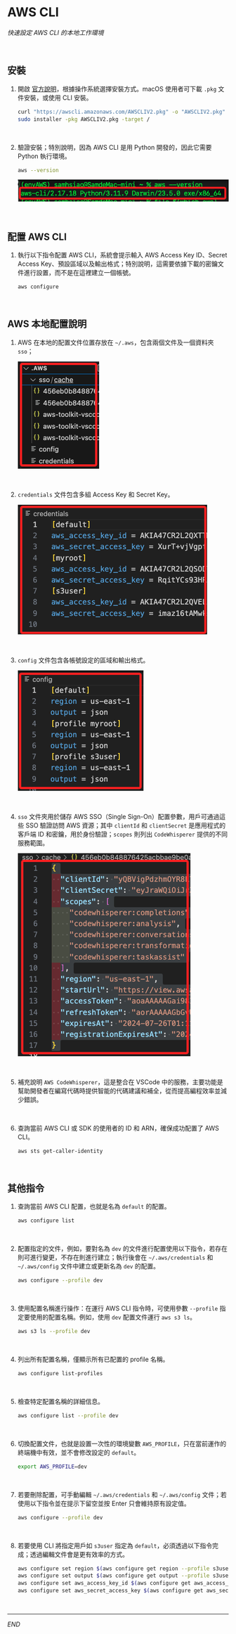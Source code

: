 # AWS CLI

_快速設定 AWS CLI 的本地工作環境_

<br>

## 安裝

1. 開啟 [官方說明](https://docs.aws.amazon.com/cli/latest/userguide/getting-started-install.html#cliv2-linux-install)，根據操作系統選擇安裝方式。macOS 使用者可下載 `.pkg` 文件安裝，或使用 CLI 安裝。

    ```bash
    curl "https://awscli.amazonaws.com/AWSCLIV2.pkg" -o "AWSCLIV2.pkg"
    sudo installer -pkg AWSCLIV2.pkg -target /
    ```

<br>

2. 驗證安裝；特別說明，因為 AWS CLI 是用 Python 開發的，因此它需要 Python 執行環境。

    ```bash
    aws --version
    ```

    ![](images/img_41.png)

<br>

## 配置 AWS CLI

1. 執行以下指令配置 AWS CLI，系統會提示輸入 AWS Access Key ID、Secret Access Key、預設區域以及輸出格式；特別說明，這需要依據下載的密鑰文件進行設置，而不是在這裡建立一個帳號。

    ```bash
    aws configure
    ```

<br>

## AWS 本地配置說明

1. AWS 在本地的配置文件位置存放在 `~/.aws`，包含兩個文件及一個資料夾 `sso`；

    ![](images/img_42.png)

<br>

2. `credentials` 文件包含多組 Access Key 和 Secret Key。

    ![](images/img_43.png)

<br>

3. `config` 文件包含各帳號設定的區域和輸出格式。

    ![](images/img_44.png)

<br>

4. `sso` 文件夾用於儲存 AWS SSO（Single Sign-On）配置參數，用戶可通過這些 SSO 驗證訪問 AWS 資源；其中 `clientId` 和 `clientSecret` 是應用程式的客戶端 ID 和密鑰，用於身份驗證；`scopes` 則列出 `CodeWhisperer` 提供的不同服務範圍。

    ![](images/img_45.png)

<br>

5. 補充說明 `AWS CodeWhisperer`，這是整合在 VSCode 中的服務，主要功能是幫助開發者在編寫代碼時提供智能的代碼建議和補全，從而提高編程效率並減少錯誤。

<br>

6. 查詢當前 AWS CLI 或 SDK 的使用者的 ID 和 ARN，確保成功配置了 AWS CLI。

    ```bash
    aws sts get-caller-identity
    ```

<br>

## 其他指令

1. 查詢當前 AWS CLI 配置，也就是名為 `default` 的配置。

    ```bash
    aws configure list
    ```

<br>

2. 配置指定的文件，例如，要對名為 `dev` 的文件進行配置使用以下指令，若存在則可進行變更，不存在則進行建立；執行後會在 `~/.aws/credentials` 和 `~/.aws/config` 文件中建立或更新名為 `dev` 的配置。

    ```bash
    aws configure --profile dev
    ```

<br>

3. 使用配置名稱進行操作：在運行 AWS CLI 指令時，可使用參數 `--profile` 指定要使用的配置名稱。例如，使用 `dev` 配置文件運行 `aws s3 ls`。

    ```bash
    aws s3 ls --profile dev
    ```

<br>

4. 列出所有配置名稱，僅顯示所有已配置的 profile 名稱。

    ```bash
    aws configure list-profiles
    ```

<br>

5. 檢查特定配置名稱的詳細信息。

    ```bash
    aws configure list --profile dev
    ```

<br>

6. 切換配置文件，也就是設置一次性的環境變數 `AWS_PROFILE`，只在當前運作的終端機中有效，並不會修改設定的 `default`。

    ```bash
    export AWS_PROFILE=dev
    ```

<br>

7. 若要刪除配置，可手動編輯 `~/.aws/credentials` 和 `~/.aws/config` 文件；若使用以下指令並在提示下留空並按 Enter 只會維持原有設定值。

    ```bash
    aws configure --profile dev
    ```

<br>

8. 若要使用 CLI 將指定用戶如 `s3user` 指定為 `default`，必須透過以下指令完成；透過編輯文件會是更有效率的方式。

    ```bash
    aws configure set region $(aws configure get region --profile s3user)
    aws configure set output $(aws configure get output --profile s3user)
    aws configure set aws_access_key_id $(aws configure get aws_access_key_id --profile s3user)
    aws configure set aws_secret_access_key $(aws configure get aws_secret_access_key --profile s3user)
    ```

<br>

___

_END_